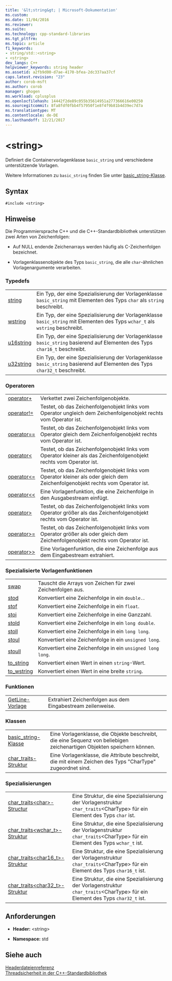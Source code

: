 ```yaml
---
title: '&lt;string&gt; | Microsoft-Dokumentation'
ms.custom: 
ms.date: 11/04/2016
ms.reviewer: 
ms.suite: 
ms.technology: cpp-standard-libraries
ms.tgt_pltfrm: 
ms.topic: article
f1_keywords:
- string/std::<string>
- <string>
dev_langs: C++
helpviewer_keywords: string header
ms.assetid: a2fb9d00-d7ae-4170-bfea-2dc337aa37cf
caps.latest.revision: "23"
author: corob-msft
ms.author: corob
manager: ghogen
ms.workload: cplusplus
ms.openlocfilehash: 14442f2de89c055b35614951a277366616e00250
ms.sourcegitcommit: 8fa8fdf0fbb4f57950f1e8f4f9b81b4d39ec7d7a
ms.translationtype: MT
ms.contentlocale: de-DE
ms.lasthandoff: 12/21/2017
---
```

# <a name="ltstringgt"></a>&lt;string&gt;
Definiert die Containervorlagenklasse `basic_string` und verschiedene unterstützende Vorlagen.  
  
 Weitere Informationen zu `basic_string` finden Sie unter [basic_string-Klasse](../standard-library/basic-string-class.md).  
  
## <a name="syntax"></a>Syntax  
  
```  
#include <string>  
```  
  
## <a name="remarks"></a>Hinweise  
 Die Programmiersprache C++ und die C++-Standardbibliothek unterstützen zwei Arten von Zeichenfolgen:  
  
-   Auf NULL endende Zeichenarrays werden häufig als C-Zeichenfolgen bezeichnet.  
  
-   Vorlagenklassenobjekte des Typs `basic_string`, die alle `char`-ähnlichen Vorlagenargumente verarbeiten.  
  
### <a name="typedefs"></a>Typedefs  
  
|||  
|-|-|  
|[string](../standard-library/string-typedefs.md#string)|Ein Typ, der eine Spezialisierung der Vorlagenklasse `basic_string` mit Elementen des Typs `char` als `string` beschreibt.|  
|[wstring](../standard-library/string-typedefs.md#wstring)|Ein Typ, der eine Spezialisierung der Vorlagenklasse `basic_string` mit Elementen des Typs `wchar_t` als `wstring` beschreibt.|  
|[u16string](../standard-library/string-typedefs.md#u16string)|Ein Typ, der eine Spezialisierung der Vorlagenklasse `basic_string` basierend auf Elementen des Typs `char16_t` beschreibt.|  
|[u32string](../standard-library/string-typedefs.md#u32string)|Ein Typ, der eine Spezialisierung der Vorlagenklasse `basic_string` basierend auf Elementen des Typs `char32_t` beschreibt.|  
  
### <a name="operators"></a>Operatoren  
  
|||  
|-|-|  
|[operator+](../standard-library/string-operators.md#op_add)|Verkettet zwei Zeichenfolgenobjekte.|  
|[operator!=](../standard-library/string-operators.md#op_neq)|Testet, ob das Zeichenfolgenobjekt links vom Operator ungleich dem Zeichenfolgenobjekt rechts vom Operator ist.|  
|[operator==](../standard-library/string-operators.md#op_eq_eq)|Testet, ob das Zeichenfolgenobjekt links vom Operator gleich dem Zeichenfolgenobjekt rechts vom Operator ist.|  
|[operator<](../standard-library/string-operators.md#op_lt)|Testet, ob das Zeichenfolgenobjekt links vom Operator kleiner als das Zeichenfolgenobjekt rechts vom Operator ist.|  
|[operator<=](../standard-library/string-operators.md#op_lt_eq)|Testet, ob das Zeichenfolgenobjekt links vom Operator kleiner als oder gleich dem Zeichenfolgenobjekt rechts vom Operator ist.|  
|[operator<\<](../standard-library/string-operators.md#op_lt_lt)|Eine Vorlagenfunktion, die eine Zeichenfolge in den Ausgabestream einfügt.|  
|[operator>](../standard-library/string-operators.md#op_gt)|Testet, ob das Zeichenfolgenobjekt links vom Operator größer als das Zeichenfolgenobjekt rechts vom Operator ist.|  
|[operator>=](../standard-library/string-operators.md#op_gt_eq)|Testet, ob das Zeichenfolgenobjekt links vom Operator größer als oder gleich dem Zeichenfolgenobjekt rechts vom Operator ist.|  
|[operator>>](../standard-library/string-operators.md#op_gt_gt)|Eine Vorlagenfunktion, die eine Zeichenfolge aus dem Eingabestream extrahiert.|  
  
### <a name="specialized-template-functions"></a>Spezialisierte Vorlagenfunktionen  
  
|||  
|-|-|  
|[swap](../standard-library/string-functions.md#swap)|Tauscht die Arrays von Zeichen für zwei Zeichenfolgen aus.|  
|[stod](../standard-library/string-functions.md#stod)|Konvertiert eine Zeichenfolge in ein `double.`.|  
|[stof](../standard-library/string-functions.md#stof)|Konvertiert eine Zeichenfolge in ein `float`.|  
|[stoi](../standard-library/string-functions.md#stoi)|Konvertiert eine Zeichenfolge in eine Ganzzahl.|  
|[stold](../standard-library/string-functions.md#stold)|Konvertiert eine Zeichenfolge in ein `long double`.|  
|[stoll](../standard-library/string-functions.md#stoll)|Konvertiert eine Zeichenfolge in ein `long long`.|  
|[stoul](../standard-library/string-functions.md#stoul)|Konvertiert eine Zeichenfolge in ein `unsigned long`.|  
|[stoull](../standard-library/string-functions.md#stoull)|Konvertiert eine Zeichenfolge in ein `unsigned long long`.|  
|[to_string](../standard-library/string-functions.md#to_string)|Konvertiert einen Wert in einen `string`-Wert.|  
|[to_wstring](../standard-library/string-functions.md#to_wstring)|Konvertiert einen Wert in eine breite `string`.|  
  
### <a name="functions"></a>Funktionen  
  
|||  
|-|-|  
|[GetLine-Vorlage](../standard-library/string-functions.md#getline)|Extrahiert Zeichenfolgen aus dem Eingabestream zeilenweise.|  
  
### <a name="classes"></a>Klassen  
  
|||  
|-|-|  
|[basic_string-Klasse](../standard-library/basic-string-class.md)|Eine Vorlagenklasse, die Objekte beschreibt, die eine Sequenz von beliebigen zeichenartigen Objekten speichern können.|  
|[char_traits-Struktur](../standard-library/char-traits-struct.md)|Eine Vorlagenklasse, die Attribute beschreibt, die mit einem Zeichen des Typs "CharType" zugeordnet sind.|  
  
### <a name="specializations"></a>Spezialisierungen  
  
|||  
|-|-|  
|[char_traits\<char>-Structur](../standard-library/char-traits-char-struct.md)|Eine Struktur, die eine Spezialisierung der Vorlagenstruktur `char_traits`\<CharType> für ein Element des Typs `char` ist.|  
|[char_traits<wchar_t>-Struktur](../standard-library/char-traits-wchar-t-struct.md)|Eine Struktur, die eine Spezialisierung der Vorlagenstruktur `char_traits`\<CharType> für ein Element des Typs `wchar_t` ist.|  
|[char_traits<char16_t>-Struktur](../standard-library/char-traits-char16-t-struct.md)|Eine Struktur, die eine Spezialisierung der Vorlagenstruktur `char_traits`\<CharType> für ein Element des Typs `char16_t` ist.|  
|[char_traits<char32_t>-Struktur](../standard-library/char-traits-char32-t-struct.md)|Eine Struktur, die eine Spezialisierung der Vorlagenstruktur `char_traits`\<CharType> für ein Element des Typs `char32_t` ist.|  
  
## <a name="requirements"></a>Anforderungen  
  
- **Header:** \<string>  
  
- **Namespace:** std  
  
## <a name="see-also"></a>Siehe auch  
 [Headerdateienreferenz](../standard-library/cpp-standard-library-header-files.md)   
 [Threadsicherheit in der C++-Standardbibliothek](../standard-library/thread-safety-in-the-cpp-standard-library.md)



